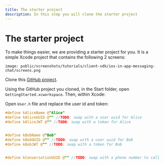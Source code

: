 ```yaml
---
title: The starter project
description: In this step you will clone the starter project
---
```


# The starter project

To make things easier, we are providing a starter project for you. It is a simple Xcode project that contains the following 2 screens:

```screenshot
image: public/screenshots/tutorials/client-sdk/ios-in-app-messaging-chat/screens.png
```

Clone this [GitHub project](https://github.com/nexmo-community/ClientSDK-Get-Started-Messaging-Objective-C).

Using the GitHub project you cloned, in the Start folder, open `GettingStarted.xcworkspace`. Then, within Xcode:


Open `User.h` file and replace the user id and token:

```objective-c
#define kAliceName @"Alice"
#define kAliceUUID @"" //TODO: swap with a user uuid for Alice
#define kAliceJWT @"" //TODO: swap with a token for Alice


#define kBobName @"Bob"
#define kBobUUID @"" //TODO: swap with a user uuid for Bob
#define kBobJWT @"" //TODO: swap with a token for Bob


#define kConversationUUID @"" //TODO: swap with a phone number to call

```
